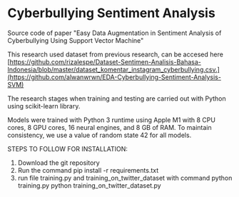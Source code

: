 # Cyberbullying Sentiment Analysis

Source code of paper "Easy Data Augmentation in Sentiment Analysis of Cyberbullying Using Support Vector Machine"

This research used dataset from previous research, can be accesed here [https://github.com/rizalespe/Dataset-Sentimen-Analisis-Bahasa-Indonesia/blob/master/dataset_komentar_instagram_cyberbullying.csv.](https://github.com/alwanwrwn/EDA-Cyberbullying-Sentiment-Analysis-SVM)

The research stages when training and testing are carried out with Python using scikit-learn library.

Models were trained with Python 3 runtime using Apple M1 with 8 CPU cores, 8 GPU cores, 16 neural engines, and 8 GB of RAM. To maintain consistency, we use a value of random state 42 for all models.

STEPS TO FOLLOW FOR INSTALLATION:

1. Download the git repository
2. Run the command
   pip install -r requirements.txt
3. run file training.py and training_on_twitter_dataset with command
   python training.py
   python training_on_twitter_dataset.py
